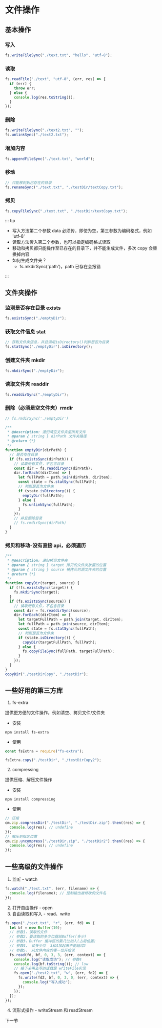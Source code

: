 # 文件操作

## 基本操作

### 写入

```js
fs.writeFileSync("./text.txt", "hello", "utf-8");
```

### 读取

```js
fs.readFile("./text", "utf-8", (err, res) => {
  if (err) {
    throw err;
  } else {
    console.log(res.toString());
  }
});
```

### 删除

```js
fs.writeFileSync("./text2.txt", "");
fs.unlinkSync("./text2.txt");
```

### 增加内容

```js
fs.appendFileSync("./text.txt", "world");
```

### 移动

```js
// 只能移到到已存在的目录
fs.renameSync("./text.txt", "./testDir/textCopy.txt");
```

### 拷贝

```js
fs.copyFileSync("./text.txt", "./testDir/textCopy.txt");
```

::: tip

- 写入方法第二个参数 data 必须传，即使为空，第三参数为编码格式，例如 'utf-8'
- 读取方法传入第二个参数，也可以指定编码格式读取
- 移动和拷贝都只能操作至已存在的目录下，并不能生成文件，多次 copy 会替换掉内容
- 如何生成文件夹？
  - fs.mkdirSync('path')，path 已存在会报错

:::

## 文件夹操作

### 监测是否存在目录 exists

```js
fs.existsSync("./emptyDir");
```

### 获取文件信息 stat

```js
// 获取文件夹信息，并且调用isDirectory()判断是否为目录
fs.statSync("./emptyDir").isDirectory();
```

###

### 创建文件夹 mkdir

```js
fs.mkdirSync("./emptyDir");
```

### 读取文件夹 readdir

```js
fs.readdirSync("./emptyDir");
```

### 删除（必须是空文件夹）rmdir

```js
// fs.rmdirSync('./emptyDir')

/**
 * @description: 递归清空文件夹里所有文件
 * @param { string } dirPath 文件夹路径
 * @return {*}
 */
function emptyDir(dirPath) {
  // 是否存在目录
  if (fs.existsSync(dirPath)) {
    // 读取所有文件，不包含目录
    const dir = fs.readdirSync(dirPath);
    dir.forEach((dirItem) => {
      let fullPath = path.join(dirPath, dirItem);
      const state = fs.statSync(fullPath);
      // 判断是否为文件夹
      if (state.isDirectory()) {
        emptyDir(fullPath);
      } else {
        fs.unlinkSync(fullPath);
      }
    });
    // 并且删除目录
    // fs.rmdirSync(dirPath)
  }
}
```

### 拷贝和移动-没有直接 api，必须遍历

```js
/**
 * @description: 递归拷贝文件夹
 * @param { string } target 拷贝的文件夹放置的位置
 * @param { string } source 被拷贝的源文件夹的位置
 * @return {*}
 */
function copyDir(target, source) {
  if (!fs.existsSync(target)) {
    fs.mkdirSync(target);
  }
  if (fs.existsSync(source)) {
    // 读取所有文件，不包含目录
    const dir = fs.readdirSync(source);
    dir.forEach((dirItem) => {
      let targetFullPath = path.join(target, dirItem);
      let fullPath = path.join(source, dirItem);
      const state = fs.statSync(fullPath);
      // 判断是否为文件夹
      if (state.isDirectory()) {
        copyDir(targetFullPath, fullPath);
      } else {
        fs.copyFileSync(fullPath, targetFullPath);
      }
    });
  }
}
copyDir("./testDirCopy", "./testDir");
```

## 一些好用的第三方库

1. fs-extra

提供更方便的文件操作，例如清空、拷贝文件/文件夹

- 安装

```shell
npm install fs-extra
```

- 使用

```js
const fsExtra = require("fs-extra");

fsExtra.copy("./testDir", "./testDirCopy2");
```

2. compressing

提供压缩、解压文件操作

- 安装

```shell
npm install compressing
```

- 使用

```js
// 压缩
cm.zip.compressDir("./testDir", "./testDir.zip").then((res) => {
  console.log(res); // undefine
});
// 解压到指定位置
cm.zip.uncompress("./testDir.zip", "./testDir2").then((res) => {
  console.log(res); // undefine
});
```

## 一些高级的文件操作

1. 监听 - watch

```js
fs.watch("./text.txt", (err, filename) => {
  console.log(filename); // 控制输出被修改的文件名
});
```

2. 打开自由操作 - open
3. 自由读取和写入 - read、write

```js
fs.open("./text.txt", "r", (err, fd) => {
  let bf = new Buffer(10);
  // 参数1，读取的文件
  // 参数2，要读取的多少位就给Buffer(多少)
  // 参数3，Buffer 缓冲区的第几位加入(占用位置)
  // 参数4， 读多少位  3和4加起来不能超过2
  // 参数5， 从文件内容的哪一位开始读
  fs.read(fd, bf, 0, 3, 3, (err, context) => {
    console.log("读取成功"); // 参数4
    console.log(bf.toString()); // low
    // 接下来再去写的话就是 writeFile实现
    fs.open("./test2.txt", "w", (err, fd2) => {
      fs.write(fd2, bf, 0, 3, 0, (err, context) => {
        console.log("写入成功");
      });
    });
  });
});
```

4. 流形式操作 - writeStream 和 readStream

下一节
